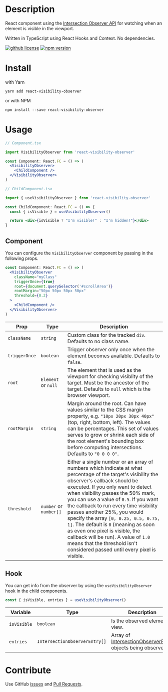 # Description

React component using the [Intersection Observer API](https://developer.mozilla.org/en-US/docs/Web/API/Intersection_Observer_API) for watching when an element is visible in the viewport.

Written in TypeScript using React Hooks and Context. No dependencies.

[![github license](https://img.shields.io/badge/license-MIT-brightgreen.svg)](https://github.com/jonikanerva/react-visibility-observer/blob/master/license) [![npm version](https://img.shields.io/npm/v/react-visibility-observer.svg?style=flat&color=brightgreen)](https://www.npmjs.com/package/react-visibility-observer)

# Install

with Yarn

```
yarn add react-visibility-observer
```

or with NPM

```
npm install --save react-visibility-observer
```

# Usage

```jsx
// Component.tsx

import VisibilityObserver from 'react-visibility-observer'

const Component: React.FC = () => (
  <VisibilityObserver>
    <ChildComponent />
  </VisibilityObserver>
)
```

```jsx
// ChildComponent.tsx

import { useVisibilityObserver } from 'react-visibility-observer'

const ChildComponent: React.FC = () => {
  const { isVisible } = useVisibilityObserver()

  return <div>{isVisible ? "I'm visible!" : "I'm hidden!"}</div>
}
```

## Component

You can configure the `VisibilityObserver` component by passing in the following props.

```jsx
const Component: React.FC = () => (
  <VisibilityObserver
    className="myClass"
    triggerOnce={true}
    root={document.querySelector('#scrollArea')}
    rootMargin="50px 50px 50px 50px"
    threshold={0.2}
  >
    <ChildComponent />
  </VisibilityObserver>
)
```

| Prop          |  Type                  | Description                                                                                                                                                                                                                                                                                                                                                                                                                                                                                                                                                                        |
| ------------- | ---------------------- | ---------------------------------------------------------------------------------------------------------------------------------------------------------------------------------------------------------------------------------------------------------------------------------------------------------------------------------------------------------------------------------------------------------------------------------------------------------------------------------------------------------------------------------------------------------------------------------- |
| `className`   | `string`               | Custom class for the tracked `div`. Defaults to no class name.                                                                                                                                                                                                                                                                                                                                                                                                                                                                                                                     |
| `triggerOnce` | `boolean`              | Trigger observer only once when the element becomes available. Defaults to `false`.                                                                                                                                                                                                                                                                                                                                                                                                                                                                                                |
| `root`        | `Element` or `null`    | The element that is used as the viewport for checking visiblity of the target. Must be the ancestor of the target. Defaults to `null` which is the browser viewport.                                                                                                                                                                                                                                                                                                                                                                                                               |
| `rootMargin`  | `string`               | Margin around the root. Can have values similar to the CSS margin property, e.g. `"10px 20px 30px 40px"` (top, right, bottom, left). The values can be percentages. This set of values serves to grow or shrink each side of the root element's bounding box before computing intersections. Defaults to `"0 0 0 0"`.                                                                                                                                                                                                                                                              |
| `threshold`   | `number` or `number[]` | Either a single number or an array of numbers which indicate at what percentage of the target's visibility the observer's callback should be executed. If you only want to detect when visibility passes the 50% mark, you can use a value of `0.5`. If you want the callback to run every time visibility passes another 25%, you would specify the array `[0, 0.25, 0.5, 0.75, 1]`. The default is `0` (meaning as soon as even one pixel is visible, the callback will be run). A value of `1.0` means that the threshold isn't considered passed until every pixel is visible. |

## Hook

You can get info from the observer by using the `useVisibilityObserver` hook in the child components.

```ts
const { isVisible, entries } = useVisibilityObserver()
```

|  Variable    |  Type                         | Description                                                                                                                              |
| ------------ | ----------------------------- | ---------------------------------------------------------------------------------------------------------------------------------------- |
|  `isVisible` | `boolean`                     | Is the observed element in view.                                                                                                         |
|  `entries`   | `IntersectionObserverEntry[]` | Array of [IntersectionObserverEntry](https://developer.mozilla.org/en-US/docs/Web/API/IntersectionObserverEntry) objects being observed. |

# Contribute

Use GitHub [issues](https://github.com/jonikanerva/react-visibility-observer/issues) and [Pull Requests](https://github.com/jonikanerva/react-visibility-observer/pulls).
